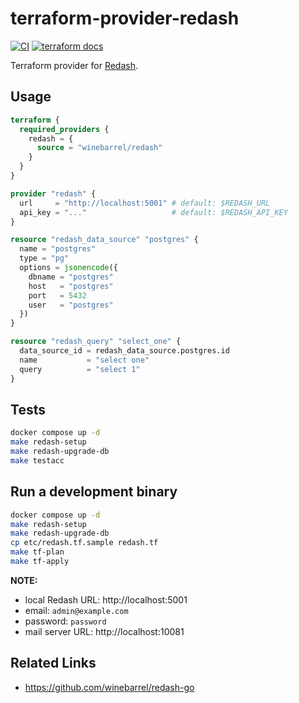 # terraform-provider-redash

[![CI](https://github.com/winebarrel/terraform-provider-redash/actions/workflows/ci.yml/badge.svg)](https://github.com/winebarrel/terraform-provider-redash/actions/workflows/ci.yml)
[![terraform docs](https://img.shields.io/badge/terraform-docs-%35835CC?logo=terraform)](https://registry.terraform.io/providers/winebarrel/redash/latest/docs)

Terraform provider for [Redash](https://redash.io/).

## Usage

```tf
terraform {
  required_providers {
    redash = {
      source = "winebarrel/redash"
    }
  }
}

provider "redash" {
  url     = "http://localhost:5001" # default: $REDASH_URL
  api_key = "..."                   # default: $REDASH_API_KEY
}

resource "redash_data_source" "postgres" {
  name = "postgres"
  type = "pg"
  options = jsonencode({
    dbname = "postgres"
    host   = "postgres"
    port   = 5432
    user   = "postgres"
  })
}

resource "redash_query" "select_one" {
  data_source_id = redash_data_source.postgres.id
  name           = "select one"
  query          = "select 1"
}
```

## Tests

```sh
docker compose up -d
make redash-setup
make redash-upgrade-db
make testacc
```

## Run a development binary

```sh
docker compose up -d
make redash-setup
make redash-upgrade-db
cp etc/redash.tf.sample redash.tf
make tf-plan
make tf-apply
```

**NOTE:**
* local Redash URL: http://localhost:5001
* email: `admin@example.com`
* password: `password`
* mail server URL: http://localhost:10081

## Related Links

* https://github.com/winebarrel/redash-go
